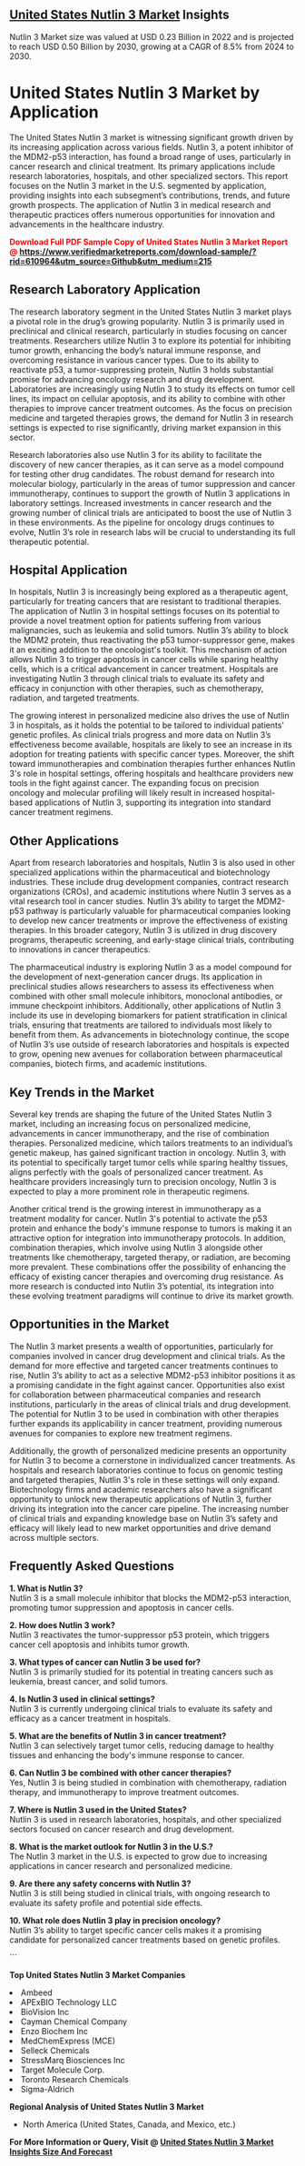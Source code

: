 <h2><a href="https://www.verifiedmarketreports.com/download-sample/?rid=610964&amp;utm_source=Github&amp;utm_medium=215" target="_blank">United States Nutlin 3 Market</a> Insights</h2><p>Nutlin 3 Market size was valued at USD 0.23 Billion in 2022 and is projected to reach USD 0.50 Billion by 2030, growing at a CAGR of 8.5% from 2024 to 2030.</p><p><h1>United States Nutlin 3 Market by Application</h1><p>The United States Nutlin 3 market is witnessing significant growth driven by its increasing application across various fields. Nutlin 3, a potent inhibitor of the MDM2-p53 interaction, has found a broad range of uses, particularly in cancer research and clinical treatment. Its primary applications include research laboratories, hospitals, and other specialized sectors. This report focuses on the Nutlin 3 market in the U.S. segmented by application, providing insights into each subsegment’s contributions, trends, and future growth prospects. The application of Nutlin 3 in medical research and therapeutic practices offers numerous opportunities for innovation and advancements in the healthcare industry.</p><p><strong><p><span class=""><span style="color: #ff0000;"><strong>Download Full PDF Sample Copy of United States Nutlin 3 Market Report</strong> @ </span><a href="https://www.verifiedmarketreports.com/download-sample/?rid=610964&amp;utm_source=Github&amp;utm_medium=215" target="_blank">https://www.verifiedmarketreports.com/download-sample/?rid=610964&amp;utm_source=Github&amp;utm_medium=215</a></span></p></strong></p><h2>Research Laboratory Application</h2><p>The research laboratory segment in the United States Nutlin 3 market plays a pivotal role in the drug’s growing popularity. Nutlin 3 is primarily used in preclinical and clinical research, particularly in studies focusing on cancer treatments. Researchers utilize Nutlin 3 to explore its potential for inhibiting tumor growth, enhancing the body’s natural immune response, and overcoming resistance in various cancer types. Due to its ability to reactivate p53, a tumor-suppressing protein, Nutlin 3 holds substantial promise for advancing oncology research and drug development. Laboratories are increasingly using Nutlin 3 to study its effects on tumor cell lines, its impact on cellular apoptosis, and its ability to combine with other therapies to improve cancer treatment outcomes. As the focus on precision medicine and targeted therapies grows, the demand for Nutlin 3 in research settings is expected to rise significantly, driving market expansion in this sector.</p><p>Research laboratories also use Nutlin 3 for its ability to facilitate the discovery of new cancer therapies, as it can serve as a model compound for testing other drug candidates. The robust demand for research into molecular biology, particularly in the areas of tumor suppression and cancer immunotherapy, continues to support the growth of Nutlin 3 applications in laboratory settings. Increased investments in cancer research and the growing number of clinical trials are anticipated to boost the use of Nutlin 3 in these environments. As the pipeline for oncology drugs continues to evolve, Nutlin 3’s role in research labs will be crucial to understanding its full therapeutic potential.</p><h2>Hospital Application</h2><p>In hospitals, Nutlin 3 is increasingly being explored as a therapeutic agent, particularly for treating cancers that are resistant to traditional therapies. The application of Nutlin 3 in hospital settings focuses on its potential to provide a novel treatment option for patients suffering from various malignancies, such as leukemia and solid tumors. Nutlin 3’s ability to block the MDM2 protein, thus reactivating the p53 tumor-suppressor gene, makes it an exciting addition to the oncologist's toolkit. This mechanism of action allows Nutlin 3 to trigger apoptosis in cancer cells while sparing healthy cells, which is a critical advancement in cancer treatment. Hospitals are investigating Nutlin 3 through clinical trials to evaluate its safety and efficacy in conjunction with other therapies, such as chemotherapy, radiation, and targeted treatments.</p><p>The growing interest in personalized medicine also drives the use of Nutlin 3 in hospitals, as it holds the potential to be tailored to individual patients' genetic profiles. As clinical trials progress and more data on Nutlin 3’s effectiveness become available, hospitals are likely to see an increase in its adoption for treating patients with specific cancer types. Moreover, the shift toward immunotherapies and combination therapies further enhances Nutlin 3's role in hospital settings, offering hospitals and healthcare providers new tools in the fight against cancer. The expanding focus on precision oncology and molecular profiling will likely result in increased hospital-based applications of Nutlin 3, supporting its integration into standard cancer treatment regimens.</p><h2>Other Applications</h2><p>Apart from research laboratories and hospitals, Nutlin 3 is also used in other specialized applications within the pharmaceutical and biotechnology industries. These include drug development companies, contract research organizations (CROs), and academic institutions where Nutlin 3 serves as a vital research tool in cancer studies. Nutlin 3’s ability to target the MDM2-p53 pathway is particularly valuable for pharmaceutical companies looking to develop new cancer treatments or improve the effectiveness of existing therapies. In this broader category, Nutlin 3 is utilized in drug discovery programs, therapeutic screening, and early-stage clinical trials, contributing to innovations in cancer therapeutics.</p><p>The pharmaceutical industry is exploring Nutlin 3 as a model compound for the development of next-generation cancer drugs. Its application in preclinical studies allows researchers to assess its effectiveness when combined with other small molecule inhibitors, monoclonal antibodies, or immune checkpoint inhibitors. Additionally, other applications of Nutlin 3 include its use in developing biomarkers for patient stratification in clinical trials, ensuring that treatments are tailored to individuals most likely to benefit from them. As advancements in biotechnology continue, the scope of Nutlin 3’s use outside of research laboratories and hospitals is expected to grow, opening new avenues for collaboration between pharmaceutical companies, biotech firms, and academic institutions.</p><h2>Key Trends in the Market</h2><p>Several key trends are shaping the future of the United States Nutlin 3 market, including an increasing focus on personalized medicine, advancements in cancer immunotherapy, and the rise of combination therapies. Personalized medicine, which tailors treatments to an individual’s genetic makeup, has gained significant traction in oncology. Nutlin 3, with its potential to specifically target tumor cells while sparing healthy tissues, aligns perfectly with the goals of personalized cancer treatment. As healthcare providers increasingly turn to precision oncology, Nutlin 3 is expected to play a more prominent role in therapeutic regimens.</p><p>Another critical trend is the growing interest in immunotherapy as a treatment modality for cancer. Nutlin 3's potential to activate the p53 protein and enhance the body's immune response to tumors is making it an attractive option for integration into immunotherapy protocols. In addition, combination therapies, which involve using Nutlin 3 alongside other treatments like chemotherapy, targeted therapy, or radiation, are becoming more prevalent. These combinations offer the possibility of enhancing the efficacy of existing cancer therapies and overcoming drug resistance. As more research is conducted into Nutlin 3’s potential, its integration into these evolving treatment paradigms will continue to drive its market growth.</p><h2>Opportunities in the Market</h2><p>The Nutlin 3 market presents a wealth of opportunities, particularly for companies involved in cancer drug development and clinical trials. As the demand for more effective and targeted cancer treatments continues to rise, Nutlin 3’s ability to act as a selective MDM2-p53 inhibitor positions it as a promising candidate in the fight against cancer. Opportunities also exist for collaboration between pharmaceutical companies and research institutions, particularly in the areas of clinical trials and drug development. The potential for Nutlin 3 to be used in combination with other therapies further expands its applicability in cancer treatment, providing numerous avenues for companies to explore new treatment regimens.</p><p>Additionally, the growth of personalized medicine presents an opportunity for Nutlin 3 to become a cornerstone in individualized cancer treatments. As hospitals and research laboratories continue to focus on genomic testing and targeted therapies, Nutlin 3's role in these settings will only expand. Biotechnology firms and academic researchers also have a significant opportunity to unlock new therapeutic applications of Nutlin 3, further driving its integration into the cancer care pipeline. The increasing number of clinical trials and expanding knowledge base on Nutlin 3’s safety and efficacy will likely lead to new market opportunities and drive demand across multiple sectors.</p><h2>Frequently Asked Questions</h2><p><strong>1. What is Nutlin 3?</strong><br> Nutlin 3 is a small molecule inhibitor that blocks the MDM2-p53 interaction, promoting tumor suppression and apoptosis in cancer cells.</p><p><strong>2. How does Nutlin 3 work?</strong><br> Nutlin 3 reactivates the tumor-suppressor p53 protein, which triggers cancer cell apoptosis and inhibits tumor growth.</p><p><strong>3. What types of cancer can Nutlin 3 be used for?</strong><br> Nutlin 3 is primarily studied for its potential in treating cancers such as leukemia, breast cancer, and solid tumors.</p><p><strong>4. Is Nutlin 3 used in clinical settings?</strong><br> Nutlin 3 is currently undergoing clinical trials to evaluate its safety and efficacy as a cancer treatment in hospitals.</p><p><strong>5. What are the benefits of Nutlin 3 in cancer treatment?</strong><br> Nutlin 3 can selectively target tumor cells, reducing damage to healthy tissues and enhancing the body's immune response to cancer.</p><p><strong>6. Can Nutlin 3 be combined with other cancer therapies?</strong><br> Yes, Nutlin 3 is being studied in combination with chemotherapy, radiation therapy, and immunotherapy to improve treatment outcomes.</p><p><strong>7. Where is Nutlin 3 used in the United States?</strong><br> Nutlin 3 is used in research laboratories, hospitals, and other specialized sectors focused on cancer research and drug development.</p><p><strong>8. What is the market outlook for Nutlin 3 in the U.S.?</strong><br> The Nutlin 3 market in the U.S. is expected to grow due to increasing applications in cancer research and personalized medicine.</p><p><strong>9. Are there any safety concerns with Nutlin 3?</strong><br> Nutlin 3 is still being studied in clinical trials, with ongoing research to evaluate its safety profile and potential side effects.</p><p><strong>10. What role does Nutlin 3 play in precision oncology?</strong><br> Nutlin 3’s ability to target specific cancer cells makes it a promising candidate for personalized cancer treatments based on genetic profiles.</p>```</p><p><strong>Top United States Nutlin 3 Market Companies</strong></p><div data-test-id=""><p><li>Ambeed</li><li> APExBIO Technology LLC</li><li> BioVision Inc</li><li> Cayman Chemical Company</li><li> Enzo Biochem Inc</li><li> MedChemExpress (MCE)</li><li> Selleck Chemicals</li><li> StressMarq Biosciences Inc</li><li> Target Molecule Corp.</li><li> Toronto Research Chemicals</li><li> Sigma-Aldrich</li></p><div><strong>Regional Analysis of&nbsp;United States Nutlin 3 Market</strong></div><ul><li dir="ltr"><p dir="ltr">North America&nbsp;(United States, Canada, and Mexico, etc.)</p></li></ul><p><strong>For More Information or Query, Visit @&nbsp;</strong><strong><a href="https://www.verifiedmarketreports.com/product/nutlin-3-market/?utm_source=Github&amp;utm_medium=215" target="_blank">United States Nutlin 3 Market Insights Size And Forecast</a></strong></p></div>
